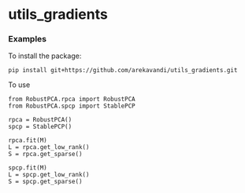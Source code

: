 # utils_gradients

### Examples

To install the package:
```
pip install git+https://github.com/arekavandi/utils_gradients.git
```

To use
```
from RobustPCA.rpca import RobustPCA
from RobustPCA.spcp import StablePCP

rpca = RobustPCA()
spcp = StablePCP()

rpca.fit(M)
L = rpca.get_low_rank()
S = rpca.get_sparse()

spcp.fit(M)
L = spcp.get_low_rank()
S = spcp.get_sparse()
```

